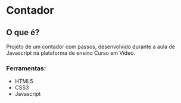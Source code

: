 # Contador

## O que é?
 
Projeto de um contador com passos, desenvolvido durante a aula de Javascript na plataforma de ensino Curso em Vídeo. 
 
### Ferramentas: 

* HTML5
* CSS3
* Javascript
